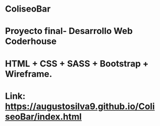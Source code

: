 # ColiseoBar
# Proyecto final- Desarrollo Web Coderhouse
# HTML + CSS + SASS + Bootstrap + Wireframe.
# Link: https://augustosilva9.github.io/ColiseoBar/index.html
